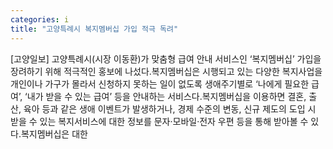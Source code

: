 ```yaml
---
categories: i
title: "고양특례시 복지멤버십 가입 적극 독려"
---
```

[고양일보] 고양특례시(시장 이동환)가 맞춤형 급여 안내 서비스인 ‘복지멤버십’ 가입을 장려하기 위해 적극적인 홍보에 나섰다.복지멤버십은 시행되고 있는 다양한 복지사업을 개인이나 가구가 몰라서 신청하지 못하는 일이 없도록 생애주기별로 ‘나에게 필요한 급여’, ‘내가 받을 수 있는 급여’ 등을 안내하는 서비스다.복지멤버십을 이용하면 결혼, 출산, 육아 등과 같은 생애 이벤트가 발생하거나, 경제 수준의 변동, 신규 제도의 도입 시 받을 수 있는 복지서비스에 대한 정보를 문자·모바일·전자 우편 등을 통해 받아볼 수 있다.복지멤버십은 대한